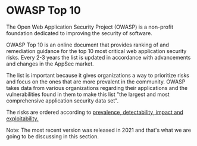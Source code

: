 # OWASP Top 10

The Open Web Application Security Project (OWASP) is a non-profit foundation dedicated to improving 
the security of software.

OWASP Top 10 is an online document that provides ranking of and remediation guidance for the top 10 
most critical web application security risks. Every 2-3 years the list is updated in accordance with 
advancements and changes in the AppSec market. 

The list is important because it gives organizations a way to prioritize risks and focus on the ones 
that are more prevalent in the community. OWASP takes data from various organizations regarding their 
applications and the vulnerabilities found in them to make this list "the largest and most comprehensive 
application security data set".

The risks are ordered according to <ins>prevalence, detectability, impact and exploitability.</ins>

Note: The most recent version was released in 2021 and that's what we are going to be discussing in this section.